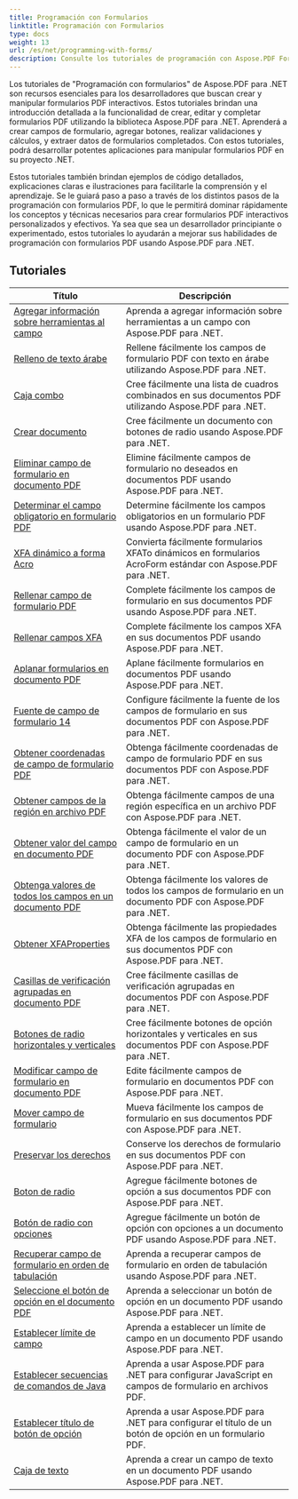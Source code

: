 ```yaml
---
title: Programación con Formularios
linktitle: Programación con Formularios
type: docs
weight: 13
url: /es/net/programming-with-forms/
description: Consulte los tutoriales de programación con Aspose.PDF Forms for .NET para crear y administrar formularios interactivos en sus archivos PDF.
---
```

Los tutoriales de "Programación con formularios" de Aspose.PDF para .NET son recursos esenciales para los desarrolladores que buscan crear y manipular formularios PDF interactivos. Estos tutoriales brindan una introducción detallada a la funcionalidad de crear, editar y completar formularios PDF utilizando la biblioteca Aspose.PDF para .NET. Aprenderá a crear campos de formulario, agregar botones, realizar validaciones y cálculos, y extraer datos de formularios completados. Con estos tutoriales, podrá desarrollar potentes aplicaciones para manipular formularios PDF en su proyecto .NET.

Estos tutoriales también brindan ejemplos de código detallados, explicaciones claras e ilustraciones para facilitarle la comprensión y el aprendizaje. Se le guiará paso a paso a través de los distintos pasos de la programación con formularios PDF, lo que le permitirá dominar rápidamente los conceptos y técnicas necesarios para crear formularios PDF interactivos personalizados y efectivos. Ya sea que sea un desarrollador principiante o experimentado, estos tutoriales lo ayudarán a mejorar sus habilidades de programación con formularios PDF usando Aspose.PDF para .NET.

## Tutoriales
| Título | Descripción |
| --- | --- | 
| [Agregar información sobre herramientas al campo](./add-tooltip-to-field/) | Aprenda a agregar información sobre herramientas a un campo con Aspose.PDF para .NET. |  
| [Relleno de texto árabe](./arabic-text-filling/) | Rellene fácilmente los campos de formulario PDF con texto en árabe utilizando Aspose.PDF para .NET. |  
| [Caja combo](./combo-box/) | Cree fácilmente una lista de cuadros combinados en sus documentos PDF utilizando Aspose.PDF para .NET. |  
| [Crear documento](./create-doc/) | Cree fácilmente un documento con botones de radio usando Aspose.PDF para .NET. |  
| [Eliminar campo de formulario en documento PDF](./delete-form-field/) | Elimine fácilmente campos de formulario no deseados en documentos PDF usando Aspose.PDF para .NET. |  
| [Determinar el campo obligatorio en formulario PDF](./determine-required-field/) | Determine fácilmente los campos obligatorios en un formulario PDF usando Aspose.PDF para .NET. |  
| [XFA dinámico a forma Acro](./dynamic-xfa-to-acro-form/) | Convierta fácilmente formularios XFATo dinámicos en formularios AcroForm estándar con Aspose.PDF para .NET. |  
| [Rellenar campo de formulario PDF](./fill-form-field/) | Complete fácilmente los campos de formulario en sus documentos PDF usando Aspose.PDF para .NET. |  
| [Rellenar campos XFA](./fill-xfafields/) | Complete fácilmente los campos XFA en sus documentos PDF usando Aspose.PDF para .NET. |  
| [Aplanar formularios en documento PDF](./flatten-forms/) | Aplane fácilmente formularios en documentos PDF usando Aspose.PDF para .NET. |  
| [Fuente de campo de formulario 14](./form-field-font-14/) | Configure fácilmente la fuente de los campos de formulario en sus documentos PDF con Aspose.PDF para .NET. |  
| [Obtener coordenadas de campo de formulario PDF](./get-coordinates/) | Obtenga fácilmente coordenadas de campo de formulario PDF en sus documentos PDF con Aspose.PDF para .NET. |  
| [Obtener campos de la región en archivo PDF](./get-fields-from-region/) | Obtenga fácilmente campos de una región específica en un archivo PDF con Aspose.PDF para .NET. |  
| [Obtener valor del campo en documento PDF](./get-value-from-field/) | Obtenga fácilmente el valor de un campo de formulario en un documento PDF con Aspose.PDF para .NET. |  
| [Obtenga valores de todos los campos en un documento PDF](./get-values-from-all-fields/) | Obtenga fácilmente los valores de todos los campos de formulario en un documento PDF con Aspose.PDF para .NET. |  
| [Obtener XFAProperties](./get-xfaproperties/) | Obtenga fácilmente las propiedades XFA de los campos de formulario en sus documentos PDF con Aspose.PDF para .NET. |  
| [Casillas de verificación agrupadas en documento PDF](./grouped-check-boxes/) | Cree fácilmente casillas de verificación agrupadas en documentos PDF con Aspose.PDF para .NET. |  
| [Botones de radio horizontales y verticales](./horizontally-and-vertically-radio-buttons/) | Cree fácilmente botones de opción horizontales y verticales en sus documentos PDF con Aspose.PDF para .NET. |  
| [Modificar campo de formulario en documento PDF](./modify-form-field/) | Edite fácilmente campos de formulario en documentos PDF con Aspose.PDF para .NET. |  
| [Mover campo de formulario](./move-form-field/) | Mueva fácilmente los campos de formulario en sus documentos PDF con Aspose.PDF para .NET. |  
| [Preservar los derechos](./preserve-rights/) | Conserve los derechos de formulario en sus documentos PDF con Aspose.PDF para .NET. |  
| [Boton de radio](./radio-button/) | Agregue fácilmente botones de opción a sus documentos PDF con Aspose.PDF para .NET. |  
| [Botón de radio con opciones](./radio-button-with-options/) | Agregue fácilmente un botón de opción con opciones a un documento PDF usando Aspose.PDF para .NET. |  
| [Recuperar campo de formulario en orden de tabulación](./retrieve-form-field-in-tab-order/) | Aprenda a recuperar campos de formulario en orden de tabulación usando Aspose.PDF para .NET. |  
| [Seleccione el botón de opción en el documento PDF](./select-radio-button/) | Aprenda a seleccionar un botón de opción en un documento PDF usando Aspose.PDF para .NET. |  
| [Establecer límite de campo](./set-field-limit/) | Aprenda a establecer un límite de campo en un documento PDF usando Aspose.PDF para .NET. |  
| [Establecer secuencias de comandos de Java](./set-java-script/) | Aprenda a usar Aspose.PDF para .NET para configurar JavaScript en campos de formulario en archivos PDF. |  
| [Establecer título de botón de opción](./set-radio-button-caption/) | Aprenda a usar Aspose.PDF para .NET para configurar el título de un botón de opción en un formulario PDF. |  
| [Caja de texto](./text-box/) | Aprenda a crear un campo de texto en un documento PDF usando Aspose.PDF para .NET. |  